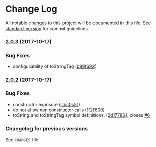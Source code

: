 # Change Log

All notable changes to this project will be documented in this file. See [standard-version](https://github.com/conventional-changelog/standard-version) for commit guidelines.

<a name="2.0.3"></a>
###  [2.0.3](https://github.com/medikoo/es6-iterator/compare/v2.0.2...v2.0.3) (2017-10-17)


### Bug Fixes

* configurability of toStringTag ([b99f692](https://github.com/medikoo/es6-iterator/commit/b99f692))



<a name="2.0.2"></a>
###  [2.0.2](https://github.com/medikoo/es6-iterator/compare/v2.0.1...v2.0.2) (2017-10-17)


### Bug Fixes

* constructor exposure ([dbc0c51](https://github.com/medikoo/es6-iterator/commit/dbc0c51))
* do not allow non constructor calls ([1f2f800](https://github.com/medikoo/es6-iterator/commit/1f2f800))
* toString and toStringTag symbol definitions. ([2d17786](https://github.com/medikoo/es6-iterator/commit/2d17786)), closes [#6](https://github.com/medikoo/es6-iterator/issues/6)

###  Changelog for previous versions

See `CHANGES` file

